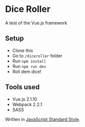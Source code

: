 # Dice Roller
A test of the Vue.js framework

## Setup

- Clone this
- Go to `/diceroller` folder
- Run `npm install`
- Run `npm run dev`
- Roll dem dice!

## Tools used

- Vue.js 2.1.10
- Webpack 2.2.1
- SASS

Written in [JavaScript Standard Style](https://github.com/feross/standard/blob/master/RULES.md#javascript-standard-style).
